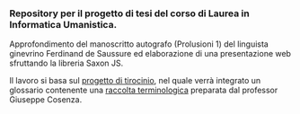 ### Repository per il progetto di tesi del corso di Laurea in Informatica Umanistica.

Approfondimento del manoscritto autografo (Prolusioni 1) del linguista ginevrino Ferdinand de Saussure ed elaborazione di una presentazione web sfruttando la libreria Saxon JS. 

Il lavoro si basa sul [progetto di tirocinio](https://github.com/agnesecam/FdS_tirocinio), nel quale verrà integrato un glossario contenente una [raccolta terminologica](https://www.cercleferdinanddesaussure.org/ressources-electroniques/#4) preparata dal professor Giuseppe Cosenza.